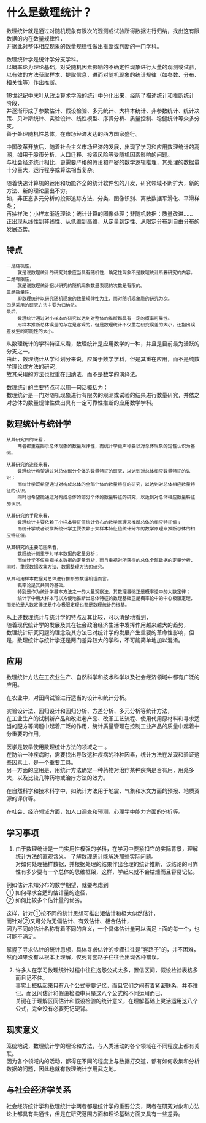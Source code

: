 # 什么是数理统计？

数理统计就是通过对随机现象有限次的观测或试验所得数据进行归纳，找出这有限数据的内在数量规律性，  
并据此对整体相应现象的数量规律性做出推断或判断的一门学科。 

数理统计学是统计学分支学科。  
以概率论为理论基础，对受随机因素影响的不确定性现象进行大量的观测或试验，  
以有效的方法获取样本、提取信息，进而对随机现象的统计规律（如参数、分布、相关性等）作出推断。

18世纪纪中末叶从政治算术学派的统计中分化出来，经历了描述统计和推断统计阶段，  
并逐渐形成了参数估计、假设检验、多元统计、大样本统计、非参数统计、统计决策、贝叶斯统计、实验设计、线性模型、序贯分析、质量控制、稳健统计等众多分支。  
善于处理随机性总体，在市场经济发达的西方国家盛行。  

中国改革开放后，随着社会主义市场经济的发展，出现了学习和应用数理统计的高潮，如用于股市分析、人口迁移、投资风险等受随机因素影响的问题。  
与社会经济统计相比，更需要严格的假设和严密的数学逻辑推理，其处理的数据量十分巨大，运行程序或算法相当复杂。  

随着快速计算机的运用和功能齐全的统计软件包的开发，研究领域不断扩大，新的方法、新的理论层出不穷。  
如，非正态多元分析的投影追踪方法、分类、图像识别、离散数据平滑化、平滑样条；  
再抽样法；小样本渐近理论；统计计算的图像处理；非随机数据；质量改进……  
正出现从线性到非线性、从低维到高维、从定量到定性、从限定分布到自由分布的发展态势。

## 特点
```text
一是随机性，  
    就是说数理统计的研究对象应当具有随机性，确定性现象不是数理统计所要研究的内容。
二是有限性，  
    就是说数理统计据以研究的随机现象数量表现的次数是有限的。
三是数量性，    
    即数理统计以研究随机现象的数量规律性为主，而对随机现象质的研究为次。
四是采用的研究方法主要为归纳法。
最后，  
    数理统计通过对小样本的研究以达到对整体的推断都具有一定的概率可靠性。
    用样本推断总体误差的存在是客观的，但是数理统计不仅重在研究误差的大小，还指出误差发生的可能性的大小。
```

从数理统计的学科特征来看，数理统计是应用数学的一种，并且是目前最为活跃的分支之一。   
由此，数理统计从学科划分来说，应属于数学学科，但是其重在应用，而不是纯数学理论或方法的研究，  
故其采用的方法也就重在归纳法，而不是数学的演绎法。  

数理统计的主要特点可以用一句话概括为：  
数理统计是一门对随机现象进行有限次的观测或试验的结果进行数量研究，并依之对总体的数量规律性做出具有一定可靠性推断的应用数学学科。  

## 数理统计与统计学
```text
从其研究目的来看，  
    两者都重在揭示总体现象的数量规律性，而统计学更声称要以对总体现象的定性认识为基础。

从其研究的途径来看，
    数理统计希望通过对总体部分个体的数量特征的研究，以达到对总体相应数量特征的认识；
    而统计学既希望通过对构成总体的全部个体的数量特征的研究，以达到对总体相应数量特征的认识，
    同时也希望能通过对构成总体的部分个体的数量特征的研究，以达到对总体相应数量特征的认识。

从其研究的手段来看，
    数理统计主要依赖于小样本特征值统计分布的数学原理来推断总体的相应特征值；
    而统计学或者说推断统计学主要依赖于大样本特征值统计分布的数学原理来推断总体的相应特征值。

从其研究的主要范围来看，
    数理统计侧重于对样本数据的定量分析；
    而统计学不仅重视样本数据的定量分析，而且重视对所获得的总体全部数据的定量分析，同时，重视数据收集方法、数据整理方法的研究。

从其利用样本数据对总体进行推断的数理机理而言，
    概率论是其共同的基础。
    特别是作为统计学基本方法之一的大量观察法，其数理基础正是概率论中的大数定律；
    统计学中用大样本可以方便地推断出总体特征的数理基础正是概率论中的中心极限定理，而无论是大数定律还是中心极限定理也都是数理统计的根基。
```

从上述数理统计与统计学的特点及其比较，可以清楚地看到，  
随着现代统计学的发展及其在社会政治经济生活中发挥作用越来越大的趋势，  
数理统计研究问题的理念及其方法已对统计学的发展产生重要的革命性影响，但是，数理统计与统计学还是两门差异较大的学科，不可能简单地加以混淆。  

## 应用

数理统计方法在工农业生产、自然科学和技术科学以及社会经济领域中都有广泛的应用。  

在农业中，对田间试验进行适当的设计和统计分析。  

实验设计法、回归设计和回归分析、方差分析、多元分析等统计方法，  
在工业生产的试制新产品和改进老产品、改革工艺流程、使用代用原材料和寻求适当的配方等问题中起着广泛的作用，统计质量管理在控制工业产品的质量中起着十分重要的作用。  

医学是较早使用数理统计方法的领域之一 。  
在防治一种疾病时，需要找出导致这种疾病的种种因素，统计方法在发现和验证这些因素上，是一个重要工具。  
另一方面的应用是，用统计方法确定一种药物对治疗某种疾病是否有用，用处多大，以及比较几种药物或治疗方法的效力。  

在自然科学和技术科学中，如统计方法用于地震、气象和水文方面的预报、地质资源的评价等。  

在社会、经济领域方面，如人口调查和预测，心理学中能力方面的分析等。  

## 学习事项  

1. 由于数理统计是一门实用性极强的学科，在学习中要紧扣它的实际背景，理解统计方法的直观含义。
了解数理统计能解决那些实际问题。  
对如何处理抽样数据，并根据处理的结果作出合理的统计推断，该结论的可靠性有多少要有一个总体的思维框架，这样，学起来就不会枯燥而且容易记忆。  

例如估计未知分布的数学期望，就要考虑到  
① 如何寻求合适的估计量的途径，  
② 如何比较多个估计量的优劣。  

这样，针对①按不同的统计思想可推出矩估计和极大似然估计，  
而针对②又可分为无偏估计、有效估计、相合估计，  
因为不同的估计名称有着不同的含义，一个具体估计量可以满足上面的每一个，也可能不满足。  

掌握了寻求估计的统计思想，具体寻求估计的步骤往往是“套路子”的，并不困难，  
然而如果没有从根本上理解，仅死背套路子往往会出现各种错误。  

2. 许多人在学习数理统计过程中往往抱怨公式太多，置信区间，假设检验表格多而且记不住。  
事实上概括起来只有八个公式需要记忆，而且它们之间有着紧密联系，并不难记，而区间估计和假设检验中只是这八个公式的不同运用而已，  
关键在于理解区间估计和假设检验的统计意义，在理解基础上灵活运用这八个公式，完全没有必要死记硬背。  

## 现实意义

笼统地说，数理统计学的理论和方法，与人类活动的各个领域在不同程度上都有关联。  
因为各个领域内的活动，都得在不同的程度上与数据打交道，都有如何收集和分析数据的问题，因此也就有数理统计学用武之地。  

## 与社会经济学关系

社会经济统计学和数理统计学两者都是统计学的重要分支，两者在研究对象和方法论上都具有共通性，但是在研究范围方面和理论基础方面又具有一些差异。  

